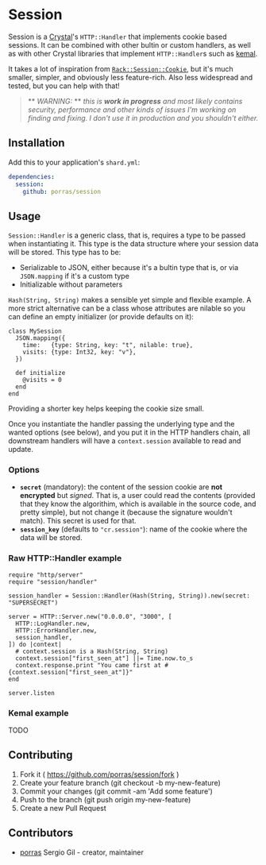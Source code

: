 # Session

Session is a [Crystal](http://crystal-lang.org/)'s `HTTP::Handler` that implements cookie based sessions. It can be combined with other bultin or custom handlers, as well as with other Crystal libraries that implement `HTTP::Handler`s such as [kemal](https://github.com/sdogruyol/kemal).

It takes a lot of inspiration from [`Rack::Session::Cookie`](https://github.com/rack/rack/blob/master/lib/rack/session/cookie.rb), but it's much smaller, simpler, and obviously less feature-rich. Also less widespread and tested, but you can help with that!

> ** *WARNING:* ** *this is **work in progress** and most likely contains security, performance and other kinds of issues I'm working on finding and fixing. I don't use it in production and you shouldn't either.*

## Installation

Add this to your application's `shard.yml`:

```yaml
dependencies:
  session:
    github: porras/session
```

## Usage

`Session::Handler` is a generic class, that is, requires a type to be passed when instantiating it. This type is the data structure where your session data will be stored. This type has to be:

* Serializable to JSON, either because it's a bultin type that is, or via `JSON.mapping` if it's a custom type
* Initializable without parameters

`Hash(String, String)` makes a sensible yet simple and flexible example. A more strict alternative can be a class whose attributes are nilable so you can define an empty initializer (or provide defaults on it):

```crystal
class MySession
  JSON.mapping({
    time:   {type: String, key: "t", nilable: true},
    visits: {type: Int32, key: "v"},
  })

  def initialize
    @visits = 0
  end
end
```

Providing a shorter key helps keeping the cookie size small.

Once you instantiate the handler passing the underlying type and the wanted options (see below), and you put it in the HTTP handlers chain, all downstream handlers will have a `context.session` available to read and update.

### Options

* **`secret`** (mandatory): the content of the session cookie are **not encrypted** but *signed*. That is, a user could read the contents (provided that they know the algorithim, which is available in the source code, and pretty simple), but not change it (because the signature wouldn't match). This secret is used for that.
* **`session_key`** (defaults to `"cr.session"`): name of the cookie where the data will be stored.

### Raw HTTP::Handler example

```crystal
require "http/server"
require "session/handler"

session_handler = Session::Handler(Hash(String, String)).new(secret: "SUPERSECRET")

server = HTTP::Server.new("0.0.0.0", "3000", [
  HTTP::LogHandler.new,
  HTTP::ErrorHandler.new,
  session_handler,
]) do |context|
  # context.session is a Hash(String, String)
  context.session["first_seen_at"] ||= Time.now.to_s
  context.response.print "You came first at #{context.session["first_seen_at"]}"
end

server.listen
```

### Kemal example

TODO

## Contributing

1. Fork it ( https://github.com/porras/session/fork )
2. Create your feature branch (git checkout -b my-new-feature)
3. Commit your changes (git commit -am 'Add some feature')
4. Push to the branch (git push origin my-new-feature)
5. Create a new Pull Request

## Contributors

- [porras](https://github.com/porras) Sergio Gil - creator, maintainer
